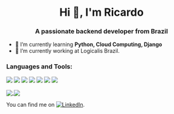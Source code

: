 <h1 align="center">Hi 👋, I'm Ricardo</h1>
<h3 align="center">A passionate backend developer from Brazil</h3>

- 🌱 I’m currently learning **Python, Cloud Computing, Django**
- 🔭 I’m currently working at Logicalis Brazil.


<h3 align="left">Languages and Tools:</h3>

![](https://img.shields.io/badge/OS-Linux-informational?style=flat&logo=linux&logoColor=white&color=blue)
![](https://img.shields.io/badge/Editor-VisualStudioCode-informational?style=flat&logo=visualstudiocode&logoColor=white&color=blue)
![](https://img.shields.io/badge/Code-Python-informational?style=flat&logo=python&logoColor=white&color=blue)
![](https://img.shields.io/badge/Shell-Bash-informational?style=flat&logo=gnu-bash&logoColor=white&color=blue)
![](https://img.shields.io/badge/Tools-MySql-informational?style=flat&logo=mysql&logoColor=white&color=blue)
![](https://img.shields.io/badge/Tools-Postman-informational?style=flat&logo=postman&logoColor=white&color=blue)
![](https://img.shields.io/badge/Tools-Docker-informational?style=flat&logo=docker&logoColor=white&color=blue)



<a href="https://github.com/RicardoGoncal">
  <img align="center" src="https://github-readme-stats.vercel.app/api?username=RicardoGoncal&show_icons=true&theme=dracula&hide=prs&count_private=true" />
</a>
<a href="https://github.com/RicardoGoncal">
  <img align="center" src="https://github-readme-stats.vercel.app/api/top-langs/?username=RicardoGoncal&layout=compact&theme=dracula" />
</a>
<br>

You can find me on [![LinkedIn][2.2]][1].

<!-- Icon -->
[2.2]: https://raw.githubusercontent.com/MartinHeinz/MartinHeinz/master/linkedin-3-16.png (LinkedIn)

<!-- Link to your social media accounts -->
[1]: https://www.linkedin.com/in/ricardo-gonçalves-427159155
 

